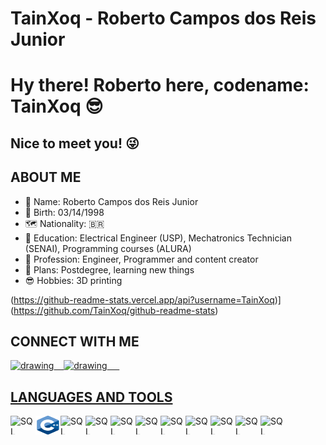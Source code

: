 # TainXoq - Roberto Campos dos Reis Junior
# Hy there! Roberto here, codename: TainXoq :sunglasses:
## Nice to meet you! :stuck_out_tongue_winking_eye:

## ABOUT ME
  * 🧔 Name: Roberto Campos dos Reis Junior
  * 🎂 Birth: 03/14/1998
  * 🗺️ Nationality: 🇧🇷
  * 🏫 Education: Electrical Engineer (USP), Mechatronics Technician (SENAI), Programming courses (ALURA)
  * 👷 Profession: Engineer, Programmer and content creator
  * 🌱 Plans: Postdegree, learning new things
  * 😎 Hobbies: 3D printing 

(https://github-readme-stats.vercel.app/api?username=TainXoq)](https://github.com/TainXoq/github-readme-stats)
 
## CONNECT WITH ME
  <!-- [<img align="left" alt="LinkedIn" width="30px" src="https://raw.githubusercontent.com/devicons/devicon/9f4f5cdb393299a81125eb5127929ea7bfe42889/icons/linkedin/linkedin-original.svg" />][linkedin]
[<img align="left" alt="YouTube" width="30px" src="https://trucao.com.br/wp-content/uploads/2018/07/youtube-logo.png" />][youtube]
 -->
<a href="https://www.youtube.com/@tainxoq323"><img src="https://res.cloudinary.com/importdata/image/upload/v1595012354/yt_logo_jjgys4.png" alt="drawing" width="100"/>&nbsp;&nbsp;&nbsp;&nbsp;<a href="https://www.linkedin.com/in/robertocamposdosreisjunior"><img src="https://res.cloudinary.com/importdata/image/upload/v1595012354/linkedin_t9qiwy.png" alt="drawing" width="100"/> &nbsp;&nbsp;&nbsp;&nbsp;
<br />

 ## LANGUAGES AND TOOLS
 
 <img align="left" alt="SQL" height="30" width="40" src="https://cdn.jsdelivr.net/gh/devicons/devicon/icons/c/c-original.svg" />
 <img align="left" alt="SQL" height="30" width="40" src="https://raw.githubusercontent.com/devicons/devicon/9f4f5cdb393299a81125eb5127929ea7bfe42889/icons/cplusplus/cplusplus-original.svg" />
 <img align="left" alt="SQL" height="30" width="40" src="https://cdn.jsdelivr.net/gh/devicons/devicon/icons/embeddedc/embeddedc-original-wordmark.svg" />
<img align="left" alt="SQL" height="30" width="40" src="https://cdn.jsdelivr.net/gh/devicons/devicon/icons/arduino/arduino-original-wordmark.svg" />
 <img align="left" alt="SQL" height="30" width="40" src="https://cdn.jsdelivr.net/gh/devicons/devicon/icons/git/git-original.svg" />
 <img align="left" alt="SQL" height="30" width="40" src="https://cdn.jsdelivr.net/gh/devicons/devicon/icons/html5/html5-original.svg" />
 <img align="left" alt="SQL" height="30" width="40" src="https://cdn.jsdelivr.net/gh/devicons/devicon/icons/css3/css3-original.svg" />
 <img align="left" alt="SQL" height="30" width="40" src="https://cdn.jsdelivr.net/gh/devicons/devicon/icons/javascript/javascript-original.svg" />
  <img align="left" alt="SQL" height="30" width="40" src="https://cdn.jsdelivr.net/gh/devicons/devicon/icons/java/java-original.svg" />
 <img align="left" alt="SQL" height="30" width="40" src="https://cdn.jsdelivr.net/gh/devicons/devicon/icons/vscode/vscode-original.svg" />
 <img align="left" alt="SQL" height="30" width="40" src="https://cdn.jsdelivr.net/gh/devicons/devicon/icons/latex/latex-original.svg" />

